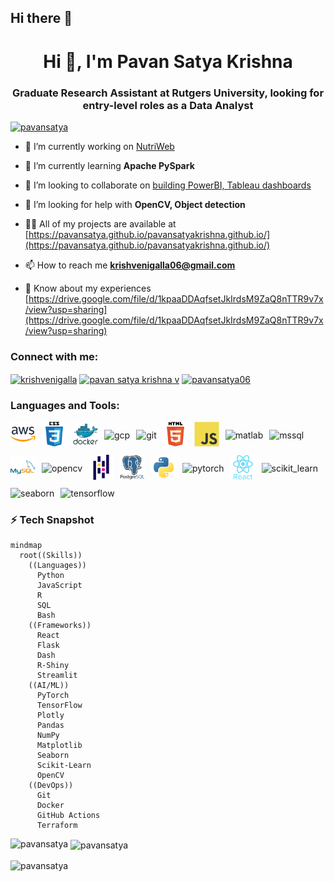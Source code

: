 ## Hi there 👋

<h1 align="center">Hi 👋, I'm Pavan Satya Krishna</h1>
<h3 align="center">Graduate Research Assistant at Rutgers University, looking for entry-level roles as a Data Analyst</h3>

<p align="left"> <a href="https://github.com/ryo-ma/github-profile-trophy"><img src="https://github-profile-trophy.vercel.app/?username=pavansatya" alt="pavansatya" /></a> </p>

- 🔭 I’m currently working on [NutriWeb](https://github.com/pavansatya/NutriWeb)

- 🌱 I’m currently learning **Apache PySpark**

- 👯 I’m looking to collaborate on [building PowerBI, Tableau dashboards](https://github.com/pavansatya/Indian-Premier-League-Analysis)

- 🤝 I’m looking for help with **OpenCV, Object detection**

- 👨‍💻 All of my projects are available at [https://pavansatya.github.io/pavansatyakrishna.github.io/](https://pavansatya.github.io/pavansatyakrishna.github.io/)

- 📫 How to reach me **krishvenigalla06@gmail.com**

- 📄 Know about my experiences [https://drive.google.com/file/d/1kpaaDDAqfsetJkIrdsM9ZaQ8nTTR9v7x/view?usp=sharing](https://drive.google.com/file/d/1kpaaDDAqfsetJkIrdsM9ZaQ8nTTR9v7x/view?usp=sharing)

<h3 align="left">Connect with me:</h3>
<p align="left">
<a href="https://twitter.com/krishvenigalla" target="blank"><img align="center" src="https://raw.githubusercontent.com/rahuldkjain/github-profile-readme-generator/master/src/images/icons/Social/twitter.svg" alt="krishvenigalla" height="30" width="40" /></a>
<a href="https://linkedin.com/in/pavan satya krishna v" target="blank"><img align="center" src="https://raw.githubusercontent.com/rahuldkjain/github-profile-readme-generator/master/src/images/icons/Social/linked-in-alt.svg" alt="pavan satya krishna v" height="30" width="40" /></a>
<a href="https://www.leetcode.com/pavansatya06" target="blank"><img align="center" src="https://raw.githubusercontent.com/rahuldkjain/github-profile-readme-generator/master/src/images/icons/Social/leet-code.svg" alt="pavansatya06" height="30" width="40" /></a>
</p>

<h3 align="left">Languages and Tools:</h3>
<p align="left" style="display: flex; flex-wrap: wrap; gap: 10px; align-items: center;">
  <span><img src="https://raw.githubusercontent.com/devicons/devicon/master/icons/amazonwebservices/amazonwebservices-original-wordmark.svg" alt="aws" width="40" height="40"/></span>
  <span><img src="https://raw.githubusercontent.com/devicons/devicon/master/icons/css3/css3-original-wordmark.svg" alt="css3" width="40" height="40"/></span>
  <span><img src="https://raw.githubusercontent.com/devicons/devicon/master/icons/docker/docker-original-wordmark.svg" alt="docker" width="40" height="40"/></span>
  <span><img src="https://www.vectorlogo.zone/logos/google_cloud/google_cloud-icon.svg" alt="gcp" width="40" height="40"/></span>
  <span><img src="https://www.vectorlogo.zone/logos/git-scm/git-scm-icon.svg" alt="git" width="40" height="40"/></span>
  <span><img src="https://raw.githubusercontent.com/devicons/devicon/master/icons/html5/html5-original-wordmark.svg" alt="html5" width="40" height="40"/></span>
  <span><img src="https://raw.githubusercontent.com/devicons/devicon/master/icons/javascript/javascript-original.svg" alt="javascript" width="40" height="40"/></span>
  <span><img src="https://upload.wikimedia.org/wikipedia/commons/2/21/Matlab_Logo.png" alt="matlab" width="40" height="40"/></span>
  <span><img src="https://www.svgrepo.com/show/303229/microsoft-sql-server-logo.svg" alt="mssql" width="40" height="40"/></span>
  <span><img src="https://raw.githubusercontent.com/devicons/devicon/master/icons/mysql/mysql-original-wordmark.svg" alt="mysql" width="40" height="40"/></span>
  <span><img src="https://www.vectorlogo.zone/logos/opencv/opencv-icon.svg" alt="opencv" width="40" height="40"/></span>
  <span><img src="https://raw.githubusercontent.com/devicons/devicon/2ae2a900d2f041da66e950e4d48052658d850630/icons/pandas/pandas-original.svg" alt="pandas" width="40" height="40"/></span>
  <span><img src="https://raw.githubusercontent.com/devicons/devicon/master/icons/postgresql/postgresql-original-wordmark.svg" alt="postgresql" width="40" height="40"/></span>
  <span><img src="https://raw.githubusercontent.com/devicons/devicon/master/icons/python/python-original.svg" alt="python" width="40" height="40"/></span>
  <span><img src="https://www.vectorlogo.zone/logos/pytorch/pytorch-icon.svg" alt="pytorch" width="40" height="40"/></span>
  <span><img src="https://raw.githubusercontent.com/devicons/devicon/master/icons/react/react-original-wordmark.svg" alt="react" width="40" height="40"/></span>
  <span><img src="https://upload.wikimedia.org/wikipedia/commons/0/05/Scikit_learn_logo_small.svg" alt="scikit_learn" width="40" height="40"/></span>
  <span><img src="https://seaborn.pydata.org/_images/logo-mark-lightbg.svg" alt="seaborn" width="40" height="40"/></span>
  <span><img src="https://www.vectorlogo.zone/logos/tensorflow/tensorflow-icon.svg" alt="tensorflow" width="40" height="40"/></span>
</p>




### ⚡ Tech Snapshot

```mermaid
mindmap
  root((Skills))
    ((Languages))
      Python
      JavaScript
      R
      SQL
      Bash
    ((Frameworks))
      React
      Flask
      Dash
      R-Shiny
      Streamlit
    ((AI/ML))
      PyTorch
      TensorFlow
      Plotly
      Pandas
      NumPy
      Matplotlib
      Seaborn
      Scikit-Learn
      OpenCV
    ((DevOps))
      Git
      Docker
      GitHub Actions
      Terraform
```

<p><img align="left" src="https://github-readme-stats.vercel.app/api/top-langs?username=pavansatya&show_icons=true&locale=en&layout=compact" alt="pavansatya" /></p>

<p>&nbsp;<img align="center" src="https://github-readme-stats.vercel.app/api?username=pavansatya&show_icons=true&locale=en" alt="pavansatya" /></p>

<p><img align="center" src="https://github-readme-streak-stats.herokuapp.com/?user=pavansatya&" alt="pavansatya" /></p>

